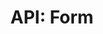 ---
comment: "/**\n * The Form class\n *\n * @memberof HashBrown.Common.Models\n */"
meta:
    range:
        - 122
        - 3024
    filename: Form.js
    lineno: 10
    columnno: 0
    path: /home/mrzapp/Development/Web/hashbrown-cms/src/Common/Models
    code:
        id: astnode100047559
        name: Form
        type: ClassDeclaration
        paramnames: []
classdesc: 'The Form class'
memberof: HashBrown.Common.Models
name: Form
longname: HashBrown.Common.Models.Form
kind: class
scope: static
methods:
    -
        comment: "/**\n     * Structure\n     */"
        meta:
            range:
                - 189
                - 644
            filename: Form.js
            lineno: 14
            columnno: 4
            path: /home/mrzapp/Development/Web/hashbrown-cms/src/Common/Models
            code:
                id: astnode100047563
                name: 'Form#structure'
                type: MethodDefinition
                paramnames: []
            vars:
                "": null
        description: Structure
        name: structure
        longname: 'HashBrown.Common.Models.Form#structure'
        kind: function
        memberof: HashBrown.Common.Models.Form
        scope: instance
        params: []
    -
        comment: "/**\n     * Creates a new Form object\n     *\n     * @return {Form} form\n     */"
        meta:
            range:
                - 733
                - 940
            filename: Form.js
            lineno: 36
            columnno: 4
            path: /home/mrzapp/Development/Web/hashbrown-cms/src/Common/Models
            code:
                id: astnode100047632
                name: Form.create
                type: MethodDefinition
                paramnames: []
            vars:
                "": null
        description: 'Creates a new Form object'
        returns:
            -
                type:
                    names:
                        - Form
                description: form
        name: create
        longname: HashBrown.Common.Models.Form.create
        kind: function
        memberof: HashBrown.Common.Models.Form
        scope: static
        params: []
    -
        comment: "/**\n     * Clears all entries\n     */"
        meta:
            range:
                - 988
                - 1040
            filename: Form.js
            lineno: 50
            columnno: 4
            path: /home/mrzapp/Development/Web/hashbrown-cms/src/Common/Models
            code:
                id: astnode100047655
                name: 'Form#clearAllEntries'
                type: MethodDefinition
                paramnames: []
            vars:
                "": null
        description: 'Clears all entries'
        name: clearAllEntries
        longname: 'HashBrown.Common.Models.Form#clearAllEntries'
        kind: function
        memberof: HashBrown.Common.Models.Form
        scope: instance
        params: []
    -
        comment: "/**\n     * Adds an entry\n     *\n     * @param {Object} entry\n     */"
        meta:
            range:
                - 1119
                - 3022
            filename: Form.js
            lineno: 59
            columnno: 4
            path: /home/mrzapp/Development/Web/hashbrown-cms/src/Common/Models
            code:
                id: astnode100047665
                name: 'Form#addEntry'
                type: MethodDefinition
                paramnames:
                    - entry
            vars:
                "": null
        description: 'Adds an entry'
        params:
            -
                type:
                    names:
                        - Object
                name: entry
        name: addEntry
        longname: 'HashBrown.Common.Models.Form#addEntry'
        kind: function
        memberof: HashBrown.Common.Models.Form
        scope: instance
shortname: Form
layout: docPage
permalink: /docs/hashbrown/common/models/form/
title: 'API: Form'
description: 'The Form class'

---